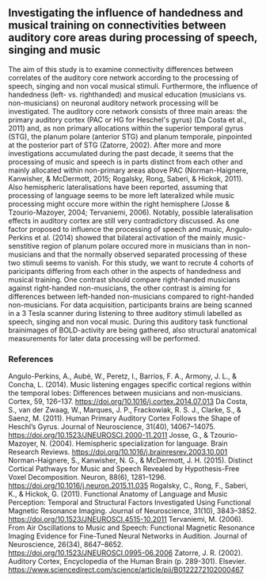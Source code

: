 ## Investigating the influence of handedness and musical training on connectivities between auditory core areas during processing of speech, singing and music 

The aim of this study is to examine connectivity differences between correlates of the auditory core network according to the processing of speech, singing and non vocal musical stimuli. Furthermore, the influence of handedness (left- vs. righthanded) and musical education (musicians vs. non-musicians) on neuronal auditory network processing will be investigated. 
The auditory core network consists of three main areas: the primary auditory cortex (PAC or HG for Heschel's gyrus) (Da Costa et al., 2011) and, as non primary allocations within the superior temporal gyrus (STG), the planum polare (anterior STG) and planum temporale, pinpointed at the posterior part of STG (Zatorre, 2002). After more and more investigations accumulated during the past decade, it seems that the processing of music and speech is in parts distinct from each other and mainly allocated within non-primary areas above PAC (Norman-Haignere, Kanwisher, & McDermott, 2015; Rogalsky, Rong, Saberi, & Hickok, 2011)⁠. Also hemispheric lateralisations have been reported, assuming that processing of language seems to be more left lateralized while music processing might occure more within the right hemisphere (Josse & Tzourio-Mazoyer, 2004; Tervaniemi, 2006)⁠. Notably, possible lateralisation effects in auditory cortex are still very contradictory discussed. As one factor proposed to influence the processing of speech and music, Angulo-Perkins et al. (2014)⁠ showed that bilateral activation of the mainly music-senstitive region of planum polare occured more in musicians than in non-musicians and that the normally observed separated processing of these two stimuli seems to vanish.
For this study, we want to recrute 4 cohorts of paricipants differing from each other in the aspects of handedness and musical training. One contrast should compare right-handed musicians against right-handed non-musicians, the other contrast is aiming for differences between left-handed non-musicians compared to right-handed non-musicians. 
For data acquisition, participants brains are being scanned in a 3 Tesla scanner during listening to three auditory stimuli labelled as speech, singing and non vocal music. During this auditory task functional brainimages of BOLD-activity are being gathered, also structural anatomical measurements for later data processing will be performed.

### References

Angulo-Perkins, A., Aubé, W., Peretz, I., Barrios, F. A., Armony, J. L., & Concha, L. (2014). Music listening engages specific cortical regions within the temporal lobes: Differences between musicians and non-musicians. Cortex, 59, 126–137. https://doi.org/10.1016/j.cortex.2014.07.013
Da Costa, S., van der Zwaag, W., Marques, J. P., Frackowiak, R. S. J., Clarke, S., & Saenz, M. (2011). Human Primary Auditory Cortex Follows the Shape of Heschl’s Gyrus. Journal of Neuroscience, 31(40), 14067–14075. https://doi.org/10.1523/JNEUROSCI.2000-11.2011
Josse, G., & Tzourio-Mazoyer, N. (2004). Hemispheric specialization for language. Brain Research Reviews. https://doi.org/10.1016/j.brainresrev.2003.10.001
Norman-Haignere, S., Kanwisher, N. G., & McDermott, J. H. (2015). Distinct Cortical Pathways for Music and Speech Revealed by Hypothesis-Free Voxel Decomposition. Neuron, 88(6), 1281–1296. https://doi.org/10.1016/j.neuron.2015.11.035
Rogalsky, C., Rong, F., Saberi, K., & Hickok, G. (2011). Functional Anatomy of Language and Music Perception: Temporal and Structural Factors Investigated Using Functional Magnetic Resonance Imaging. Journal of Neuroscience, 31(10), 3843–3852. https://doi.org/10.1523/JNEUROSCI.4515-10.2011
Tervaniemi, M. (2006). From Air Oscillations to Music and Speech: Functional Magnetic Resonance Imaging Evidence for Fine-Tuned Neural Networks in Audition. Journal of Neuroscience, 26(34), 8647–8652. https://doi.org/10.1523/JNEUROSCI.0995-06.2006
Zatorre, J. R. (2002). Auditory Cortex, Encyclopedia of the Human Brain (p. 289-301). Elsevier. https://www.sciencedirect.com/science/article/pii/B0122272102000467
 
